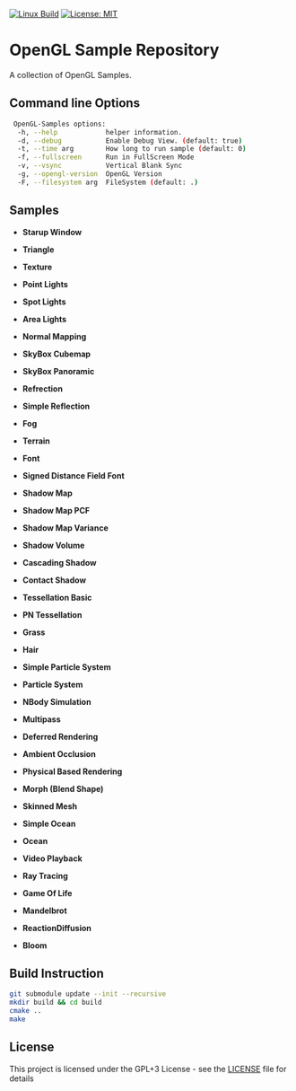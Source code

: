 [![Linux Build](https://github.com/voldien/opengl-samples/actions/workflows/linux-build.yml/badge.svg)](https://github.com/voldien/opengl-samples/actions/workflows/linux-build.yml)
[![License: MIT](https://img.shields.io/badge/License-MIT-yellow.svg)](https://opensource.org/licenses/MIT)

# OpenGL Sample Repository

A collection of OpenGL Samples.

## Command line Options

```bash
 OpenGL-Samples options:
  -h, --help            helper information.
  -d, --debug           Enable Debug View. (default: true)
  -t, --time arg        How long to run sample (default: 0)
  -f, --fullscreen      Run in FullScreen Mode
  -v, --vsync           Vertical Blank Sync
  -g, --opengl-version  OpenGL Version
  -F, --filesystem arg  FileSystem (default: .)
```

## Samples

- **Starup Window**

- **Triangle**

- **Texture**

- **Point Lights**

- **Spot Lights**

- **Area Lights**

- **Normal Mapping**

- **SkyBox Cubemap**

- **SkyBox Panoramic**

- **Refrection**

- **Simple Reflection**

- **Fog**

- **Terrain**

- **Font**

- **Signed Distance Field Font**

- **Shadow Map**

- **Shadow Map PCF**

- **Shadow Map Variance**

- **Shadow Volume**

- **Cascading Shadow**

- **Contact Shadow**

- **Tessellation Basic**

- **PN Tessellation**

- **Grass**

- **Hair**

- **Simple Particle System**

- **Particle System**

- **NBody Simulation**

- **Multipass**

- **Deferred Rendering**

- **Ambient Occlusion**

- **Physical Based Rendering**

- **Morph (Blend Shape)**

- **Skinned Mesh**

- **Simple Ocean**

- **Ocean**

- **Video Playback**

- **Ray Tracing**

- **Game Of Life**

- **Mandelbrot**

- **ReactionDiffusion**

- **Bloom**

## Build Instruction

```bash
git submodule update --init --recursive
mkdir build && cd build
cmake ..
make
```

## License

This project is licensed under the GPL+3 License - see the [LICENSE](LICENSE) file for details
